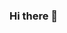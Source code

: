 ### Hi there 👋

<!--
**ladybug2464/ladybug2464** is a ✨ _special_ ✨ repository because its `README.md` (this file) appears on your GitHub profile.

hi im totis
arquiteta UEM
feminista
lula2023
rory gilmore
pronomes: ela/dela
